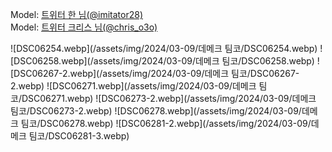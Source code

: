 ﻿---
dddd: 2024.03.09 서코 토
nickname: 데메크 팀코
sns_type: x
sns_id: imitator28+chris_o3o
---

<a name="imitator28+chris_o3o"></a>
Model: <a href="https://x.com/imitator28" target="_blank">트위터 한 님(@imitator28)</a>  
Model: <a href="https://x.com/chris_o3o" target="_blank">트위터 크리스 님(@chris_o3o)</a>

![DSC06254.webp](/assets/img/2024/03-09/데메크 팀코/DSC06254.webp)
![DSC06258.webp](/assets/img/2024/03-09/데메크 팀코/DSC06258.webp)
![DSC06267-2.webp](/assets/img/2024/03-09/데메크 팀코/DSC06267-2.webp)
![DSC06271.webp](/assets/img/2024/03-09/데메크 팀코/DSC06271.webp)
![DSC06273-2.webp](/assets/img/2024/03-09/데메크 팀코/DSC06273-2.webp)
![DSC06278.webp](/assets/img/2024/03-09/데메크 팀코/DSC06278.webp)
![DSC06281-2.webp](/assets/img/2024/03-09/데메크 팀코/DSC06281-3.webp)
